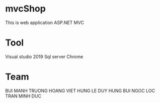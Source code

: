 # mvcShop
This is web application ASP.NET MVC 

# Tool
Visual studio 2019
Sql server
Chrome

# Team
BUI MANH TRUONG
HOANG VIET HUNG
LE DUY HUNG
BUI NGOC LOC
TRAN MINH DUC
